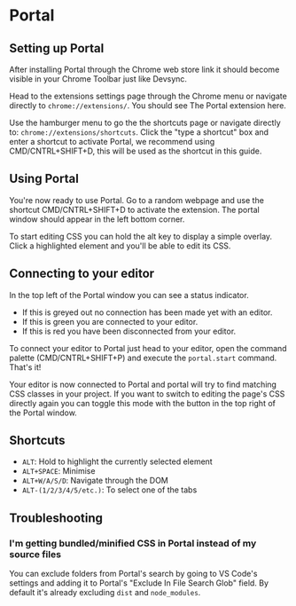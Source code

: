 # Portal

## Setting up Portal

After installing Portal through the Chrome web store link it should become visible in your Chrome Toolbar just like Devsync.

Head to the extensions settings page through the Chrome menu or navigate directly to `chrome://extensions/`. You should see The Portal extension here.

Use the hamburger menu to go the the shortcuts page or navigate directly to: `chrome://extensions/shortcuts`. Click the "type a shortcut" box and enter a shortcut to activate Portal, we recommend using CMD/CNTRL+SHIFT+D, this will be used as the shortcut in this guide.

## Using Portal

You're now ready to use Portal. Go to a random webpage and use the shortcut CMD/CNTRL+SHIFT+D to activate the extension. The portal window should appear in the left bottom corner.

To start editing CSS you can hold the alt key to display a simple overlay. Click a highlighted element and you'll be able to edit its CSS.

## Connecting to your editor

In the top left of the Portal window you can see a status indicator.
- If this is greyed out no connection has been made yet with an editor.
- If this is green you are connected to your editor.
- If this is red you have been disconnected from your editor.

To connect your editor to Portal just head to your editor, open the command palette (CMD/CNTRL+SHIFT+P) and execute the `portal.start` command. That's it!

Your editor is now connected to Portal and portal will try to find matching CSS classes in your project. If you want to switch to editing the page's CSS directly again you can toggle this mode with the button in the top right of the Portal window.

## Shortcuts 

- `ALT`: Hold to highlight the currently selected element
- `ALT+SPACE`: Minimise
- `ALT+W/A/S/D`: Navigate through the DOM
- `ALT-(1/2/3/4/5/etc.)`: To select one of the tabs

## Troubleshooting

### I'm getting bundled/minified CSS in Portal instead of my source files

You can exclude folders from Portal's search by going to VS Code's settings and adding it to Portal's "Exclude In File Search Glob" field. By default it's already excluding `dist` and `node_modules`.

